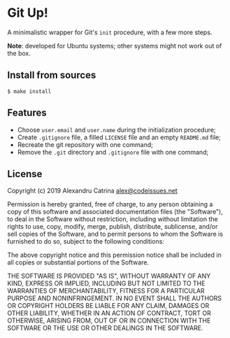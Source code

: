 # Git Up!
A minimalistic wrapper for Git's `init` procedure, with a few more steps.

**Note**: developed for Ubuntu systems; other systems might not work out of the box.


## Install from sources
```
$ make install
```


## Features
- Choose `user.email` and `user.name` during the initialization procedure;
- Create `.gitignore` file, a filled `LICENSE` file and an empty `README.md` file;
- Recreate the git repository with one command;
- Remove the `.git` directory and `.gitignore` file with one command;


## License
Copyright (c) 2019 Alexandru Catrina <alex@codeissues.net>

Permission is hereby granted, free of charge, to any person obtaining a copy
of this software and associated documentation files (the "Software"), to deal
in the Software without restriction, including without limitation the rights
to use, copy, modify, merge, publish, distribute, sublicense, and/or sell
copies of the Software, and to permit persons to whom the Software is
furnished to do so, subject to the following conditions:

The above copyright notice and this permission notice shall be included in all
copies or substantial portions of the Software.

THE SOFTWARE IS PROVIDED "AS IS", WITHOUT WARRANTY OF ANY KIND, EXPRESS OR
IMPLIED, INCLUDING BUT NOT LIMITED TO THE WARRANTIES OF MERCHANTABILITY,
FITNESS FOR A PARTICULAR PURPOSE AND NONINFRINGEMENT. IN NO EVENT SHALL THE
AUTHORS OR COPYRIGHT HOLDERS BE LIABLE FOR ANY CLAIM, DAMAGES OR OTHER
LIABILITY, WHETHER IN AN ACTION OF CONTRACT, TORT OR OTHERWISE, ARISING FROM,
OUT OF OR IN CONNECTION WITH THE SOFTWARE OR THE USE OR OTHER DEALINGS IN THE
SOFTWARE.
